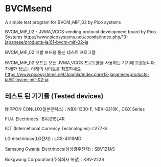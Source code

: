 # BVCMsend
A simple test program for BVCM_MIF_02 by Pico systems

BVCM_MIF_02 - JVMA,VCCS vending protocol development board by Pico Systems 
https://www.picosystems.net/Joomla/index.php/13-japanese/products-ja/61-bvcm-mif-02-ja

BVCM_MIF_02 개발 보드용 통신 테스트 프로그램

BVCM_MIF_02 보드는 모든 JVMA,VCCS 프로토콜을 사용하는 기기에 호환됩니다.
자세한 정보는 아래의 사이트를 참조하세요
https://www.picosystems.net/Joomla/index.php/13-japanese/products-ja/61-bvcm-mif-02-ja

## 테스트 된 기기들 (Tested devices)

NIPPON CONLUX(일본콘럭스) : NBX-1330-F,  NBX-6310K , CGX Series

FUJI Electrinocs : BVJ21SL4R

ICT (Internetional Currency Technologies): LV77-S

LG electrinocs(LG전자) : LCS-431SMD

Samsung Gwanju Electrinocs(삼성광주전자) : SBV121AS

Bokgwang Corporation(주식회사 복광) : KBV-222S
